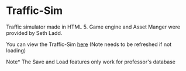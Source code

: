 # Traffic-Sim
Traffic simulator made in HTML 5. Game engine and Asset Manger were provided by Seth Ladd. 

You can view the Traffic-Sim [here](https://brandonblaschke.github.io/Traffic-Sim/) (Note needs to be refreshed if not loading)

Note* The Save and Load features only work for professor's database 
